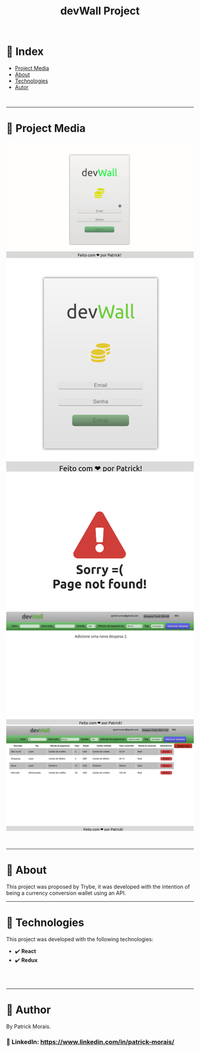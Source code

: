 <h1 align="center">devWall Project</h1>
<br />

# :pushpin: Index
- [Project Media](#camera_flash-project-media)
- [About](#monocle_face-about)
- [Technologies](#rocket-technologies)
- [Autor](#closed_book-author)
<br />

---
# :camera_flash: Project Media
![Imagem do projeto](src/assets/gif.gif)
![Imagem do projeto](src/assets/1.png)
![Imagem do projeto](src/assets/2.png)
![Imagem do projeto](src/assets/3.png)
![Imagem do projeto](src/assets/4.png)

<br />

---
# :monocle_face: About
This project was proposed by Trybe, it was developed with the intention of being a currency conversion wallet using an API. 
<br />

---

# :rocket:  Technologies
This project was developed with the following technologies: <br>
- :heavy_check_mark: **React**
- :heavy_check_mark: **Redux**
<br><br>
<br />

---

# :closed_book: Author
By Patrick Morais.
### :link: LinkedIn: https://www.linkedin.com/in/patrick-morais/